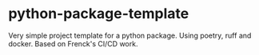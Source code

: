 # python-package-template
Very simple project template for a python package. Using poetry, ruff and docker. Based on Frenck's CI/CD work. 
